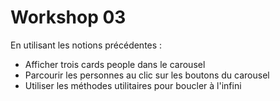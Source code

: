 <!-- .slide: class="exercice" -->

# Workshop 03

En utilisant les notions précédentes :

- Afficher trois cards people dans le carousel
- Parcourir les personnes au clic sur les boutons du carousel
- Utiliser les méthodes utilitaires pour boucler à l'infini

